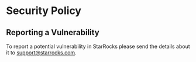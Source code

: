 # Security Policy

## Reporting a Vulnerability

To report a potential vulnerability in StarRocks please send the details about it to [support@starrocks.com](mailto:support@starrocks.com).
